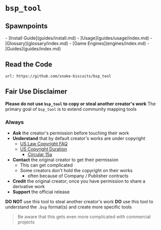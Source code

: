 # `bsp_tool`

## Spawnpoints
<div class="grid cards" markdown>
 - [Install Guide](guides/install.md)
 - [Usage](guides/usage/index.md)
 - [Glossary](glossary/index.md)
 - [Game Engines](engines/index.md)
 - [Guides](guides/index.md)

</div>


## Read the Code

```embed
url: https://github.com/snake-biscuits/bsp_tool
```


## Fair Use Disclaimer
**Please do not use `bsp_tool` to copy or steal another creator's work**
The primary goal of `bsp_tool` is to extend community mapping tools


### Always
  - **Ask** the creator's permission before touching their work
  - **Understand** that by default creator's works are under copyright
    - [US Law Copyright FAQ](https://www.copyright.gov/help/faq/faq-general.html#mywork)
    - [US Copyright Duration](https://www.copyright.gov/help/faq/faq-duration.html)
      - [Circular 15a](https://www.copyright.gov/circs/circ15a.pdf)
  - **Contact** the original creator to get their permission
    - This can get complicated
    - Some creators don't hold the copyright on their works
      - often because of Company / Publisher contracts
  - **Credit** the original creator; once you have permission to share a derivative work
  - **Support** the official release

**DO NOT** use this tool to steal another creator's work
**DO** use this tool to understand the `.bsp` format(s) and create more specific tools

> Be aware that this gets even more complicated with commercial projects
